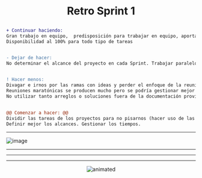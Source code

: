 # <p align="center">Retro Sprint 1</p>


```diff 
+ Continuar haciendo: 
Gran trabajo en equipo,  predisposición para trabajar en equipo, aportar ideas y apoyarnos para destrabarnos. 
Disponibilidad al 100% para todo tipo de tareas


- Dejar de hacer: 
No determinar el alcance del proyecto en cada Sprint. Trabajar paralelo pisándonos en la misma tarea, estar fuera de sincro. 

 
! Hacer menos: 
Divagar e irnos por las ramas con ideas y perder el enfoque de la reunión o tarea. 
Reuniones maratónicas se producen mucho pero se podría gestionar mejor los tiempos, más eficientes. 
No utilizar tanto arreglos o soluciones fuera de la documentación provista por el curso. (al menos en esta instancia)

 
@@ Comenzar a hacer: @@
Dividir las tareas de los proyectos para no pisarnos (hacer uso de las herramientas para el caso Git - Autogestionarse con ClickUp).
Definir mejor los alcances. Gestionar los tiempos.
```

***

![image](https://user-images.githubusercontent.com/35201982/169673557-429d12ea-1ba2-4fab-95fd-92251b43cd3e.png)

***
***
***

<p align="center">
  <img src="https://media.giphy.com/media/3o6ozomjwcQJpdz5p6/giphy.gif" alt="animated" />
</p>

